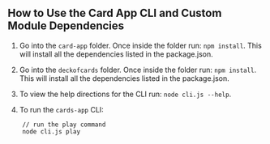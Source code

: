 ## How to Use the Card App CLI and Custom Module Dependencies

1. Go into the `card-app` folder.  Once inside the folder run: `npm install`.  This will install all the dependencies listed in the package.json.

2. Go into the `deckofcards` folder.  Once inside the folder run: `npm install`.  This will install all the dependencies listed in the package.json.

3. To view the help directions for the CLI run: `node cli.js --help`.

4. To run the `cards-app` CLI:

```
    // run the play command
    node cli.js play

```